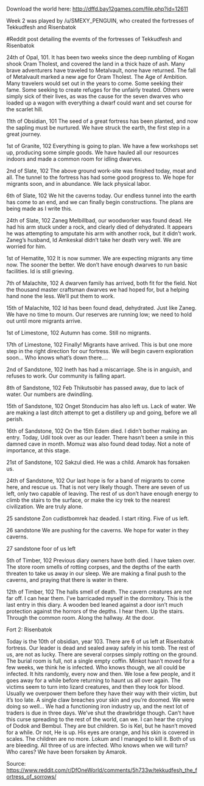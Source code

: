 Download the world here: http://dffd.bay12games.com/file.php?id=12611

Week 2 was played by /u/SMEXY_PENGUIN, who created the fortresses of Tekkudfesh and Risenbatok

#Reddit post detailing the evemts of the fortresses of Tekkudfesh and Risenbatok

24th of Opal, 101. It has been two weeks since the deep rumbling of Kogan shook Oram Tholest, and covered the land in a thick haze of ash. Many brave adventurers have traveled to Metalvault, none have returned. The fall of Metalvault marked a new age for Oram Tholest. The Age of Ambition. Many travelers would set out in the years to come. Some seeking their fame. Some seeking to create refuges for the unfairly treated. Others were simply sick of their lives, as was the cause for the seven dwarves who loaded up a wagon with everything a dwarf could want and set course for the scarlet hill.

11th of Obsidian, 101 The seed of a great fortress has been planted, and now the sapling must be nurtured. We have struck the earth, the first step in a great journey.

1st of Granite, 102 Everything is going to plan. We have a few workshops set up, producing some simple goods. We have hauled all our resources indoors and made a common room for idling dwarves.

2nd of Slate, 102 The above ground work-site was finished today, moat and all. The tunnel to the fortress has had some good progress to. We hope for migrants soon, and in abundance. We lack physical labor.

6th of Slate, 102 We hit the caverns today. Our endless tunnel into the earth has come to an end, and we can finally begin constructions. The plans are being made as I write this.

24th of Slate, 102 Zaneg Melbillbad, our woodworker was found dead. He had his arm stuck under a rock, and clearly died of dehydrated. It appears he was attempting to amputate his arm with another rock, but it didn’t work. Zaneg’s husband, Id Amkeskal didn’t take her death very well. We are worried for him.

1st of Hematite, 102 It is now summer. We are expecting migrants any time now. The sooner the better. We don’t have enough dwarves to run basic facilities. Id is still grieving.

7th of Malachite, 102 A dwarven family has arrived, both fit for the field. Not the thousand master craftsman dwarves we had hoped for, but a helping hand none the less. We’ll put them to work.

15th of Malachite, 102 Id has been found dead, dehydrated. Just like Zaneg. We have no time to mourn. Our reserves are running low; we need to hold out until more migrants arrive.

1st of Limestone, 102 Autumn has come. Still no migrants.

17th of Limestone, 102 Finally! Migrants have arrived. This is but one more step in the right direction for our fortress. We will begin cavern exploration soon... Who knows what’s down there….

2nd of Sandstone, 102 Ineth has had a miscarriage. She is in anguish, and refuses to work. Our community is falling apart.

8th of Sandstone, 102 Feb Thikutsobir has passed away, due to lack of water. Our numbers are dwindling.

15th of Sandstone, 102 Onget Stonducim has also left us. Lack of water. We are making a last ditch attempt to get a distillery up and going, before we all perish.

16th of Sandstone, 102 On the 15th Edem died. I didn’t bother making an entry. Today, Udil took over as our leader. There hasn’t been a smile in this damned cave in month. Momuz was also found dead today. Not a note of importance, at this stage.

21st of Sandstone, 102 Sakzul died. He was a child. Amarok has forsaken us.

24th of Sandstone, 102 Our last hope is for a band of migrants to come here, and rescue us. That is not very likely though. There are seven of us left, only two capable of leaving. The rest of us don’t have enough energy to climb the stairs to the surface, or make the icy trek to the nearest civilization. We are truly alone.

25 sandstone Zon cudistbomrek haz deaded. I start riting. Five of us left.

26 sandstone We are pushing for the caverns. We hope for water in they caverns.

27 sandstone foor of us left

5th of Timber, 102 Previous diary owners have both died. I have taken over. The store room smells of rotting corpses, and the depths of the earth threaten to take us away in our sleep. We are making a final push to the caverns, and praying that there is water in there.

12th of Timber, 102 The halls smell of death. The cavern creatures are not far off. I can hear them. I’ve barricaded myself in the dormitory. This is the last entry in this diary. A wooden bed leaned against a door isn’t much protection against the horrors of the depths. I hear them. Up the stairs. Through the common room. Along the hallway. At the door.

Fort 2: Risenbatok

Today is the 10th of obsidian, year 103. There are 6 of us left at Risenbatok fortress. Our leader is dead and sealed away safely in his tomb. The rest of us, are not as lucky. There are several corpses simply rotting on the ground. The burial room is full, not a single empty coffin. Minkot hasn’t moved for a few weeks, we think he is infected. Who knows though, we all could be infected. It hits randomly, every now and then. We lose a few people, and it goes away for a while before returning to haunt us all over again. The victims seem to turn into lizard creatures, and then they look for blood. Usually we overpower them before they have their way with their victim, but it’s too late. A single claw breaches your skin and you’re doomed. We were doing so well… We had a functioning iron industry up, and the next lot of traders is due in three days. We’ve shut the drawbridge though. Can’t have this curse spreading to the rest of the world, can we. I can hear the crying of Dodok and Bembul. They are but children. So is Kel, but he hasn’t moved for a while. Or not, He is up. His eyes are orange, and his skin is covered in scales. The children are no more. Lokum and I managed to kill it. Both of us are bleeding. All three of us are infected. Who knows when we will turn? Who cares? We have been forsaken by Amarok. 

Source: https://www.reddit.com/r/DfOneWorld/comments/5h733w/tekkudfesh_the_fortress_of_sorrows/
